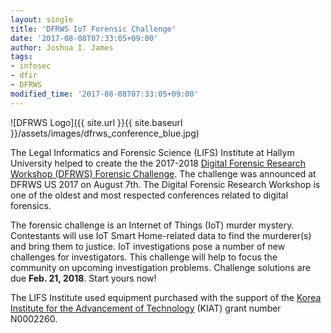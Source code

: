 ```yaml
---
layout: single
title: 'DFRWS IoT Forensic Challenge'
date: '2017-08-08T07:33:05+09:00'
author: Joshua I. James
tags:
- infosec
- dfir
- DFRWS
modified_time: '2017-08-08T07:33:05+09:00'
---
```


![DFRWS Logo]({{ site.url }}{{ site.baseurl }}/assets/images/dfrws_conference_blue.jpg)

The Legal Informatics and Forensic Science (LIFS) Institute at Hallym University helped to create the the 2017-2018 [Digital Forensic Research Workshop (DFRWS) Forensic Challenge](http://www.dfrws.org/dfrws-forensic-challenge). The challenge was announced at DFRWS US 2017 on August 7th. The Digital Forensic Research Workshop is one of the oldest and most respected conferences related to digital forensics.

The forensic challenge is an Internet of Things (IoT) murder mystery. Contestants will use IoT Smart Home-related data to find the murderer(s) and bring them to justice. IoT investigations pose a number of new challenges for investigators. This challenge will help to focus the community on upcoming investigation problems. Challenge solutions are due **Feb. 21, 2018**. Start yours now!

The LIFS Institute used equipment purchased with the support of the [Korea Institute for the Advancement of Technology](https://www.kiat.or.kr/) (KIAT) grant number N0002260.
